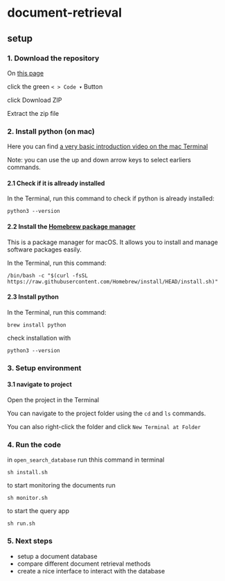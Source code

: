 # document-retrieval

## setup

### 1. Download the repository

On [this page](https://github.com/tijsvandenheuvel/document-retrieval)

click the green ` < > Code ▾ ` Button

click Download ZIP

Extract the zip file

### 2. Install python (on mac)

Here you can find [a very basic introduction video on the mac Terminal](https://www.youtube.com/watch?v=18xmmGiIIwU)

Note: you can use the up and down arrow keys to select earliers commands.

#### 2.1 Check if it is allready installed

In the Terminal, run this command to check if python is already installed:

`python3 --version`

#### 2.2 Install the [Homebrew package manager](https://brew.sh/)

This is a package manager for macOS. It allows you to install and manage software packages easily.

In the Terminal, run this command: 

`/bin/bash -c "$(curl -fsSL https://raw.githubusercontent.com/Homebrew/install/HEAD/install.sh)"`

#### 2.3 Install python

In the Terminal, run this command:

`brew install python`

check installation with

`python3 --version`

### 3. Setup environment

#### 3.1 navigate to project

Open the project in the Terminal

You can navigate to the project folder using the `cd` and `ls` commands.

You can also right-click the folder and click `New Terminal at Folder`

### 4. Run the code

in `open_search_database` run thhis command in terminal

`sh install.sh`

to start monitoring the documents run

`sh monitor.sh`

to start the query app

`sh run.sh`

### 5. Next steps

- setup a document database 
- compare different document retrieval methods
- create a nice interface to interact with the database